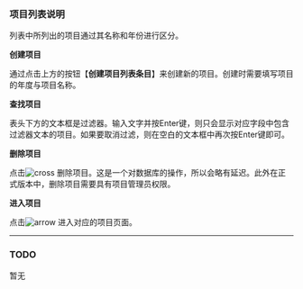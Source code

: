 ### 项目列表说明

列表中所列出的项目通过其名称和年份进行区分。

**创建项目**

通过点击上方的按钮【**创建项目列表条目**】来创建新的项目。创建时需要填写项目的年度与项目名称。

**查找项目**

表头下方的文本框是过滤器。输入文字并按Enter键，则只会显示对应字段中包含过滤器文本的项目。如果要取消过滤，则在空白的文本框中再次按Enter键即可。

**删除项目**

点击![cross][cross] 删除项目。这是一个对数据库的操作，所以会略有延迟。此外在正式版本中，删除项目需要具有项目管理员权限。

**进入项目**

点击![arrow][arrow] 进入对应的项目页面。

[cross]: ./cross.png
[arrow]: ./right-arrow.png

---

### TODO

暂无